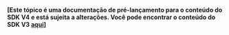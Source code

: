 **[Este tópico é uma documentação de pré-lançamento para o conteúdo do SDK V4 e está sujeita a alterações. Você pode encontrar o conteúdo do SDK V3 [aqui](https://docs.microsoft.com/en-us/azure/bot-service/?view=azure-bot-service-3.0)]**
